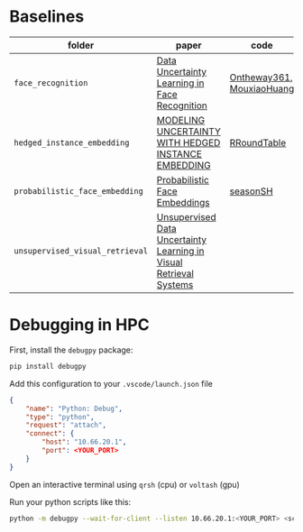 # Baselines

| folder                          | paper                                                                                                      | code                                                                                                           |
| ------------------------------- | ---------------------------------------------------------------------------------------------------------- | -------------------------------------------------------------------------------------------------------------- |
| `face_recognition`              | [Data Uncertainty Learning in Face Recognition](https://arxiv.org/pdf/2003.11339.pdf)                      | [Ontheway361](https://github.com/Ontheway361/dul-pytorch), [MouxiaoHuang](https://github.com/MouxiaoHuang/DUL) |
| `hedged_instance_embedding`     | [MODELING UNCERTAINTY WITH HEDGED INSTANCE EMBEDDING](https://arxiv.org/pdf/1810.00319.pdf)                | [RRoundTable](https://github.com/RRoundTable/hedged_instance_embedding)                                        |
| `probabilistic_face_embedding`  | [Probabilistic Face Embeddings](https://arxiv.org/pdf/1904.09658.pdf)                                      | [seasonSH](https://github.com/seasonSH/Probabilistic-Face-Embeddings)                                          |
| `unsupervised_visual_retrieval` | [Unsupervised Data Uncertainty Learning in Visual Retrieval Systems](https://arxiv.org/pdf/1902.02586.pdf) |                                                                                                                |

# Debugging in HPC

First, install the `debugpy` package:
```bash
pip install debugpy
```

Add this configuration to your `.vscode/launch.json` file

```json
{
    "name": "Python: Debug",
    "type": "python",
    "request": "attach",
    "connect": {
        "host": "10.66.20.1",
        "port": <YOUR_PORT>
    }
}
```

Open an interactive terminal using `qrsh` (cpu) or `voltash` (gpu)

Run your python scripts like this:

```bash
python -m debugpy --wait-for-client --listen 10.66.20.1:<YOUR_PORT> <script.py>
```

